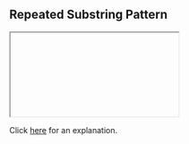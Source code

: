 ##  Repeated Substring Pattern 

<iframe></iframe>

Click [here](Explanation.md) for an explanation.

